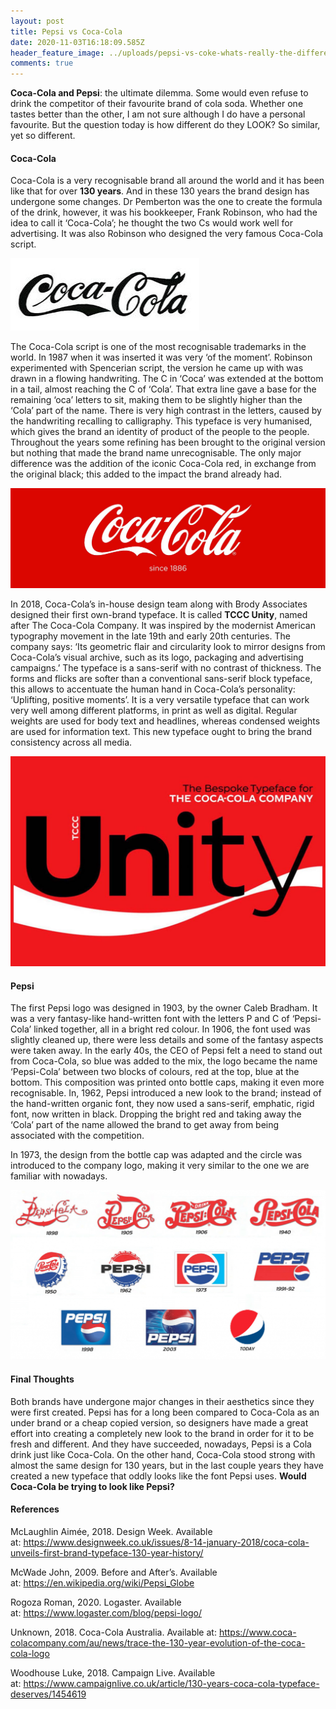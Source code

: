 ```yaml
---
layout: post
title: Pepsi vs Coca-Cola
date: 2020-11-03T16:18:09.585Z
header_feature_image: ../uploads/pepsi-vs-coke-whats-really-the-difference.jpg
comments: true
---
```

**Coca-Cola and Pepsi**: the ultimate dilemma. Some would even refuse to drink the competitor of their favourite brand of cola soda. Whether one tastes better than the other, I am not sure although I do have a personal favourite. But the question today is how different do they LOOK? So similar, yet so different. 

#### Coca-Cola

Coca-Cola is a very recognisable brand all around the world and it has been like that for over **130 years**. And in these 130 years the brand design has undergone some changes. Dr Pemberton was the one to create the formula of the drink, however, it was his bookkeeper, Frank Robinson, who had the idea to call it ‘Coca-Cola’; he thought the two Cs would work well for advertising. It was also Robinson who designed the very famous Coca-Cola script. 

![First Coca-Cola script](../uploads/78207dadafb0bb668327b02d9c2c7859.jpg "First Coca-Cola script")

The Coca-Cola script is one of the most recognisable trademarks in the world. In 1987 when it was inserted it was very ‘of the moment’. Robinson experimented with Spencerian script, the version he came up with was drawn in a flowing handwriting. The C in ‘Coca’ was extended at the bottom in a tail, almost reaching the C of ‘Cola’. That extra line gave a base for the remaining ‘oca’ letters to sit, making them to be slightly higher than the ‘Cola’ part of the name. There is very high contrast in the letters, caused by the handwriting recalling to calligraphy. This typeface is very humanised, which gives the brand an identity of product of the people to the people. Throughout the years some refining has been brought to the original version but nothing that made the brand name unrecognisable. The only major difference was the addition of the iconic Coca-Cola red, in exchange from the original black; this added to the impact the brand already had.

![](../uploads/coca-cola-1920x600.jpeg)

In 2018, Coca-Cola’s in-house design team along with Brody Associates designed their first own-brand typeface. It is called **TCCC Unity**, named after The Coca-Cola Company. It was inspired by the modernist American typography movement in the late 19th and early 20th centuries. The company says: ‘Its geometric flair and circularity look to mirror designs from Coca-Cola’s visual archive, such as its logo, packaging and advertising campaigns.’ The typeface is a sans-serif with no contrast of thickness. The forms and flicks are softer than a conventional sans-serif block typeface, this allows to accentuate the human hand in Coca-Cola’s personality: ‘Uplifting, positive moments’. It is a very versatile typeface that can work very well among different platforms, in print as well as digital. Regular weights are used for body text and headlines, whereas condensed weights are used for information text. This new typeface ought to bring the brand consistency across all media. 

![TCCC Unit typeface](../uploads/unity1-20180116120556973.jpg "TCCC Unit typeface")

#### Pepsi

The first Pepsi logo was designed in 1903, by the owner Caleb Bradham. It was a very fantasy-like hand-written font with the letters P and C of ‘Pepsi-Cola’ linked together, all in a bright red colour. In 1906, the font used was slightly cleaned up, there were less details and some of the fantasy aspects were taken away. In the early 40s, the CEO of Pepsi felt a need to stand out from Coca-Cola, so blue was added to the mix, the logo became the name ‘Pepsi-Cola’ between two blocks of colours, red at the top, blue at the bottom. This composition was printed onto bottle caps, making it even more recognisable. In, 1962, Pepsi introduced a new look to the brand; instead of the hand-written organic font, they now used a sans-serif, emphatic, rigid font, now written in black. Dropping the bright red and taking away the ‘Cola’ part of the name allowed the brand to get away from being associated with the competition. 

In 1973, the design from the bottle cap was adapted and the circle was introduced to the company logo, making it very similar to the one we are familiar with nowadays. 

![Pepsi Logo Evolution](../uploads/pepsi-logo-history.png "Pepsi Logo Evolution")

#### Final Thoughts 

Both brands have undergone major changes in their aesthetics since they were first created. Pepsi has for a long been compared to Coca-Cola as an under brand or a cheap copied version, so designers have made a great effort into creating a completely new look to the brand in order for it to be fresh and different. And they have succeeded, nowadays, Pepsi is a Cola drink just like Coca-Cola. On the other hand, Coca-Cola stood strong with almost the same design for 130 years, but in the last couple years they have created a new typeface that oddly looks like the font Pepsi uses. **Would Coca-Cola be trying to look like Pepsi?** 

#### References

McLaughlin Aimée, 2018. Design Week. Available at: <https://www.designweek.co.uk/issues/8-14-january-2018/coca-cola-unveils-first-brand-typeface-130-year-history/>

McWade John, 2009. Before and After’s. Available at: <https://en.wikipedia.org/wiki/Pepsi_Globe>

Rogoza Roman, 2020. Logaster. Available at: <https://www.logaster.com/blog/pepsi-logo/>

Unknown, 2018. Coca-Cola Australia. Available at: <https://www.coca-colacompany.com/au/news/trace-the-130-year-evolution-of-the-coca-cola-logo>

Woodhouse Luke, 2018. Campaign Live. Available at: <https://www.campaignlive.co.uk/article/130-years-coca-cola-typeface-deserves/1454619>